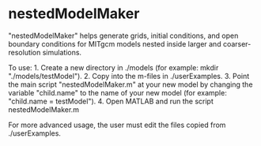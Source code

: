 # nestedModelMaker
"nestedModelMaker" helps generate grids, initial conditions, and open boundary conditions for MITgcm models nested inside larger and coarser-resolution simulations.

To use:
	1. Create a new directory in ./models (for example: mkdir "./models/testModel").
	2. Copy into the m-files in ./userExamples.
	3. Point the main script "nestedModelMaker.m" at your new model by changing the variable "child.name" to the name of your new model (for example: "child.name = testModel").
	4. Open MATLAB and run the script nestedModelMaker.m

For more advanced usage, the user must edit the files copied from ./userExamples.

